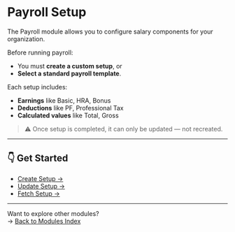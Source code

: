 # Payroll Setup

The Payroll module allows you to configure salary components for your organization.

Before running payroll:
- You must **create a custom setup**, or  
- **Select a standard payroll template**.

Each setup includes:
- **Earnings** like Basic, HRA, Bonus  
- **Deductions** like PF, Professional Tax  
- **Calculated values** like Total, Gross  

> ⚠️ Once setup is completed, it can only be updated — not recreated.

---

## 👇 Get Started

- [Create Setup →](./create.md)
- [Update Setup →](./update.md)
- [Fetch Setup →](./get.md)

---

Want to explore other modules?  
→ [Back to Modules Index](/)
